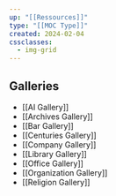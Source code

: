 ```yaml
---
up: "[[Ressources]]"
type: "[[MOC Type]]"
created: 2024-02-04
cssclasses:
  - img-grid
---
```

## Galleries
- [[AI Gallery]]
- [[Archives Gallery]]
- [[Bar Gallery]]
- [[Centuries Gallery]]
- [[Company Gallery]]
- [[Library Gallery]]
- [[Office Gallery]]
- [[Organization Gallery]]
- [[Religion Gallery]]


